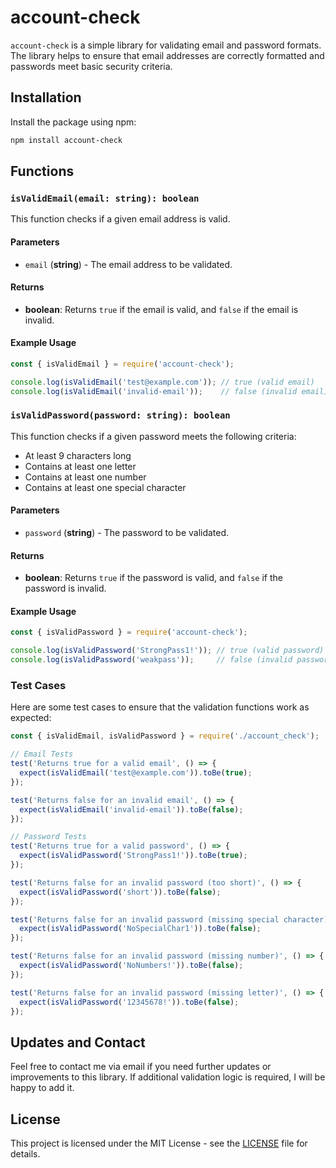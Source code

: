 
# account-check

`account-check` is a simple library for validating email and password formats. The library helps to ensure that email addresses are correctly formatted and passwords meet basic security criteria.

## Installation

Install the package using npm:

```bash
npm install account-check
```

## Functions

### `isValidEmail(email: string): boolean`

This function checks if a given email address is valid.

#### Parameters
- `email` (**string**) - The email address to be validated.

#### Returns
- **boolean**: Returns `true` if the email is valid, and `false` if the email is invalid.

#### Example Usage

```javascript
const { isValidEmail } = require('account-check');

console.log(isValidEmail('test@example.com')); // true (valid email)
console.log(isValidEmail('invalid-email'));    // false (invalid email)
```

### `isValidPassword(password: string): boolean`

This function checks if a given password meets the following criteria:
- At least 9 characters long
- Contains at least one letter
- Contains at least one number
- Contains at least one special character

#### Parameters
- `password` (**string**) - The password to be validated.

#### Returns
- **boolean**: Returns `true` if the password is valid, and `false` if the password is invalid.

#### Example Usage

```javascript
const { isValidPassword } = require('account-check');

console.log(isValidPassword('StrongPass1!')); // true (valid password)
console.log(isValidPassword('weakpass'));     // false (invalid password)
```

### Test Cases

Here are some test cases to ensure that the validation functions work as expected:

```javascript
const { isValidEmail, isValidPassword } = require('./account_check');

// Email Tests
test('Returns true for a valid email', () => {
  expect(isValidEmail('test@example.com')).toBe(true);
});

test('Returns false for an invalid email', () => {
  expect(isValidEmail('invalid-email')).toBe(false);
});

// Password Tests
test('Returns true for a valid password', () => {
  expect(isValidPassword('StrongPass1!')).toBe(true);
});

test('Returns false for an invalid password (too short)', () => {
  expect(isValidPassword('short')).toBe(false);
});

test('Returns false for an invalid password (missing special character)', () => {
  expect(isValidPassword('NoSpecialChar1')).toBe(false);
});

test('Returns false for an invalid password (missing number)', () => {
  expect(isValidPassword('NoNumbers!')).toBe(false);
});

test('Returns false for an invalid password (missing letter)', () => {
  expect(isValidPassword('12345678!')).toBe(false);
});
```

## Updates and Contact

Feel free to contact me via email if you need further updates or improvements to this library. If additional validation logic is required, I will be happy to add it.

## License

This project is licensed under the MIT License - see the [LICENSE](LICENSE) file for details.
